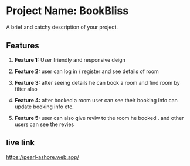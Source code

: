 # Project Name: BookBliss

A brief and catchy description of your project.

## Features

1. **Feature 1:** User friendly and responsive deign  
   
2. **Feature 2:** user can log in / register and see details of room 

3. **Feature 3:** after seeing details he can book a room and find room by filter also

4. **Feature 4:** after booked a room user can see their booking info can update booking info etc.
5. **Feature 5:** user can also give reviw to the room he booked . and other users can see the revies 


## live link

https://pearl-ashore.web.app/
